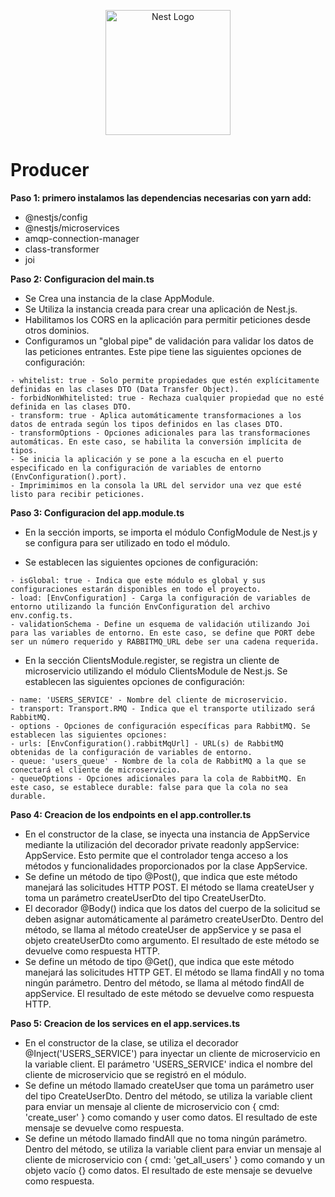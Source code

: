 <p align="center">
  <a href="http://nestjs.com/" target="blank"><img src="https://nestjs.com/img/logo-small.svg" width="200" alt="Nest Logo" /></a>
</p>

# Producer

**Paso 1: primero instalamos las dependencias necesarias con yarn add:**

- @nestjs/config
- @nestjs/microservices
- amqp-connection-manager
- class-transformer
- joi

**Paso 2: Configuracion del main.ts**

- Se Crea una instancia de la clase AppModule.
- Se Utiliza la instancia creada para crear una aplicación de Nest.js.
- Habilitamos los CORS en la aplicación para permitir peticiones desde otros dominios.
- Configuramos un "global pipe" de validación para validar los datos de las peticiones entrantes. Este pipe tiene las siguientes opciones de configuración:

```
- whitelist: true - Solo permite propiedades que estén explícitamente definidas en las clases DTO (Data Transfer Object).
- forbidNonWhitelisted: true - Rechaza cualquier propiedad que no esté definida en las clases DTO.
- transform: true - Aplica automáticamente transformaciones a los datos de entrada según los tipos definidos en las clases DTO.
- transformOptions - Opciones adicionales para las transformaciones automáticas. En este caso, se habilita la conversión implícita de tipos.
- Se inicia la aplicación y se pone a la escucha en el puerto especificado en la configuración de variables de entorno (EnvConfiguration().port).
- Imprimimimos en la consola la URL del servidor una vez que esté listo para recibir peticiones.
```

**Paso 3: Configuracion del app.module.ts**

- En la sección imports, se importa el módulo ConfigModule de Nest.js y se configura para ser utilizado en todo el módulo.

- Se establecen las siguientes opciones de configuración:

```
- isGlobal: true - Indica que este módulo es global y sus configuraciones estarán disponibles en todo el proyecto.
- load: [EnvConfiguration] - Carga la configuración de variables de entorno utilizando la función EnvConfiguration del archivo env.config.ts.
- validationSchema - Define un esquema de validación utilizando Joi para las variables de entorno. En este caso, se define que PORT debe ser un número requerido y RABBITMQ_URL debe ser una cadena requerida.
```

- En la sección ClientsModule.register, se registra un cliente de microservicio utilizando el módulo ClientsModule de Nest.js. Se establecen las siguientes opciones de configuración:

```
- name: 'USERS_SERVICE' - Nombre del cliente de microservicio.
- transport: Transport.RMQ - Indica que el transporte utilizado será RabbitMQ.
- options - Opciones de configuración específicas para RabbitMQ. Se establecen las siguientes opciones:
- urls: [EnvConfiguration().rabbitMqUrl] - URL(s) de RabbitMQ obtenidas de la configuración de variables de entorno.
- queue: 'users_queue' - Nombre de la cola de RabbitMQ a la que se conectará el cliente de microservicio.
- queueOptions - Opciones adicionales para la cola de RabbitMQ. En este caso, se establece durable: false para que la cola no sea durable.
```

**Paso 4: Creacion de los endpoints en el app.controller.ts**


- En el constructor de la clase, se inyecta una instancia de AppService mediante la utilización del decorador private readonly appService: AppService. Esto permite que el controlador tenga acceso a los métodos y funcionalidades proporcionados por la clase AppService.
- Se define un método de tipo @Post(), que indica que este método manejará las solicitudes HTTP POST. El método se llama createUser y toma un parámetro createUserDto del tipo CreateUserDto. 
- El decorador @Body() indica que los datos del cuerpo de la solicitud se deben asignar automáticamente al parámetro createUserDto. Dentro del método, se llama al método createUser de appService y se pasa el objeto createUserDto como argumento. El resultado de este método se devuelve como respuesta HTTP.
- Se define un método de tipo @Get(), que indica que este método manejará las solicitudes HTTP GET. El método se llama findAll y no toma ningún parámetro. Dentro del método, se llama al método findAll de appService. El resultado de este método se devuelve como respuesta HTTP.

**Paso 5: Creacion de los services en el app.services.ts**

- En el constructor de la clase, se utiliza el decorador @Inject('USERS_SERVICE') para inyectar un cliente de microservicio en la variable client. El parámetro 'USERS_SERVICE' indica el nombre del cliente de microservicio que se registró en el módulo.
- Se define un método llamado createUser que toma un parámetro user del tipo CreateUserDto. Dentro del método, se utiliza la variable client para enviar un mensaje al cliente de microservicio con { cmd: 'create_user' } como comando y user como datos. El resultado de este mensaje se devuelve como respuesta.
- Se define un método llamado findAll que no toma ningún parámetro. Dentro del método, se utiliza la variable client para enviar un mensaje al cliente de microservicio con { cmd: 'get_all_users' } como comando y un objeto vacío {} como datos. El resultado de este mensaje se devuelve como respuesta.
